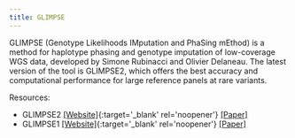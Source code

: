 ```yaml
---
title: GLIMPSE
---
```


GLIMPSE (Genotype Likelihoods IMputation and PhaSing mEthod) is a method for haplotype phasing and genotype imputation of low-coverage WGS data, developed by Simone Rubinacci and Olivier Delaneau. The latest version of the tool is GLIMPSE2, which offers the best accuracy and computational performance for large reference panels at rare variants.

Resources:
- GLIMPSE2 [\[Website\]](https://odelaneau.github.io/GLIMPSE/){:target='_blank' rel='noopener'} [\[Paper\]](https://www.biorxiv.org/content/10.1101/2022.11.28.518213v1) 
- GLIMPSE1 [\[Website\]](https://odelaneau.github.io/GLIMPSE/glimpse1/){:target='_blank' rel='noopener'} [\[Paper\]](https://www.nature.com/articles/s41588-020-00756-0)
